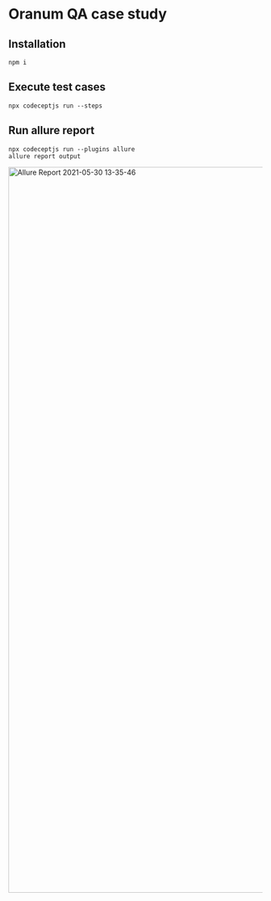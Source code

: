 
# Oranum QA case study

## Installation 

```
npm i
```

## Execute test cases


```
npx codeceptjs run --steps 
```



 ## Run allure report 


```
npx codeceptjs run --plugins allure
allure report output
```

<img width="1437" alt="Allure Report 2021-05-30 13-35-46" src="https://user-images.githubusercontent.com/85074274/120116058-fb443480-c18e-11eb-8ea3-7b63dcc6ca2c.png">
